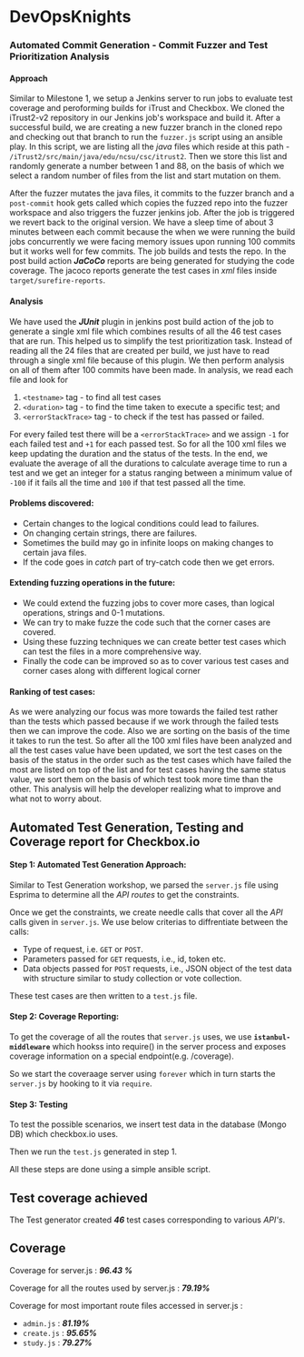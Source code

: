 # DevOpsKnights

### Automated Commit Generation - Commit Fuzzer and Test Prioritization Analysis

#### Approach  
Similar to Milestone 1, we setup a Jenkins server to run jobs to evaluate test coverage and peroforming builds for iTrust and Checkbox. We cloned the iTrust2-v2 repository in our Jenkins job's workspace and build it. After a successful build, we are creating a new fuzzer branch in the cloned repo and checking out that branch to run the `fuzzer.js` script using an ansible play. In this script, we are listing all the *java* files which reside at this path - `/iTrust2/src/main/java/edu/ncsu/csc/itrust2`. Then we store this list and randomly generate a number between 1 and 88, on the basis of which we select a random number of files from the list and start mutation on them.


After the fuzzer mutates the java files, it commits to the fuzzer branch and a `post-commit` hook gets called which copies the fuzzed repo into the fuzzer workspace and also triggers the fuzzer jenkins job. After the job is triggered we revert back to the original version. We have a sleep time of about 3 minutes between each commit because the when we were running the build jobs concurrently we were facing memory issues upon running 100 commits but it works well for few commits. The job builds and tests the repo.
In the post build action ***JaCoCo*** reports are being generated for studying the code coverage. The jacoco reports generate the test cases in *xml* files inside `target/surefire-reports`.

#### Analysis  
We have used the ***JUnit*** plugin in jenkins post build action of the job to generate a single xml file which combines results of all the 46 test cases that are run. This helped us to simplify the test prioritization task. Instead of reading all the 24 files that are created per build, we just have to read through a single xml file because of this plugin. We then perform analysis on all of them after 100 commits have been made. In analysis, we read each file and look for
1. `<testname>` tag - to find all test cases
2. `<duration>` tag - to find the time taken to execute a specific test; and
3. `<errorStackTrace>` tag - to check if the test has passed or failed.

For every failed test there will be a `<errorStackTrace>` and we assign `-1` for each failed test and `+1` for each passed test. So for all the 100 xml files we keep updating the duration and the status of the tests. In the end, we evaluate the average of all the durations to calculate average time to run a test and we get an integer for a status ranging between a minimum value of `-100` if it fails all the time and `100` if that test passed all the time.     

#### Problems discovered: 
- Certain changes to the logical conditions could lead to failures.   
- On changing certain strings, there are failures.
- Sometimes the build may go in infinite loops on making changes to certain java files.   
- If the code goes in *catch* part of try-catch code then we get errors.     
    
#### Extending fuzzing operations in the future:  
- We could extend the fuzzing jobs to cover more cases, than logical operations, strings and 0-1 mutations.   
- We can try to make fuzze the code such that the corner cases are covered.  
- Using these fuzzing techniques we can create better test cases which can test the files in a more comprehensive way.   
- Finally the code can be improved so as to cover various test cases and corner cases along with different logical corner   
  
#### Ranking of test cases:   
As we were analyzing our focus was more towards the failed test rather than the tests which passed because if we work through the failed tests then we can improve the code. Also we are sorting on the basis of the time it takes to run the test. So after all the 100 xml files have been analyzed and all the test cases value have been updated, we sort the test cases on the basis of the status in the order such as the test cases which have failed the most are listed on top of the list and for test cases having the same status value, we sort them on the basis of which test took more time than the other. This analysis will help the developer realizing what to improve and what not to worry about.

## Automated Test Generation, Testing and Coverage report for Checkbox.io

#### Step 1: Automated Test Generation Approach:

Similar to Test Generation workshop, we parsed the `server.js` file using Esprima to determine all the *API routes* to get the constraints.

Once we get the constraints, we create needle calls that cover all the *API* calls given in `server.js`.
We use below criterias to diffrentiate between the calls:
* Type of request, i.e. `GET` or `POST`.
* Parameters passed for `GET` requests, i.e., id, token etc.
* Data objects passed for `POST` requests, i.e., JSON object of the test data with structure similar to study collection or vote collection.

These test cases are then written to a `test.js` file.

#### Step 2: Coverage Reporting:

To get the coverage of all the routes that `server.js` uses, we use **`istanbul-middleware`** which hookss into require() in the server process and exposes coverage information on a special endpoint(e.g. /coverage).

So we start the coveraage server using `forever` which in turn starts the `server.js` by hooking to it via `require`.

#### Step 3: Testing

To test the possible scenarios, we insert test data in the database (Mongo DB) which checkbox.io uses.

Then we run the `test.js` generated in step 1.

All these steps are done using a simple ansible script.


##  Test coverage achieved
The Test generator created ***46*** test cases corresponding to various *API's*.

##  Coverage

Coverage for server.js : ***96.43 %***

Coverage for all the routes used by server.js : ***79.19%***

Coverage for most important route files accessed in server.js :
* `admin.js` : ***81.19%***
* `create.js` : ***95.65%***
* `study.js` : ***79.27%***
